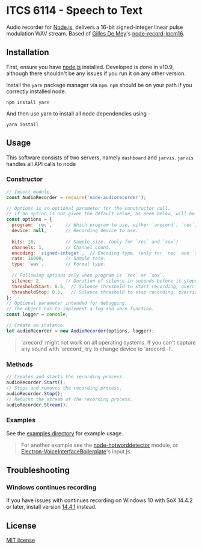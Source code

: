 # ITCS 6114 - Speech to Text
Audio recorder for [Node.js](https://nodejs.org/), delivers a 16-bit signed-integer linear pulse modulation WAV stream. Based of [Gilles De Mey](https://github.com/gillesdemey)'s [node-record-lpcm16](https://github.com/gillesdemey/node-record-lpcm16).

## Installation
First, ensure you have [node.js](https://nodejs.org/en/) installed. Developed is done in v10.9, although there shouldn't be any issues if you run it on any other version.

Install the `yarn` package manager via `npm`. `npm` should be on your path if you correctly installed node.

```
npm install yarn
```

And then use yarn to install all node dependencies using - 

```
yarn install
```

## Usage

This software consists of two servers, namely `dashboard` and `jarvis`. `jarvis` handles all API calls to node  

### Constructor
```javascript
// Import module.
const AudioRecorder = require('node-audiorecorder');

// Options is an optional parameter for the constructor call.
// If an option is not given the default value, as seen below, will be used.
const options = {
  program: `rec`,     // Which program to use, either `arecord`, `rec`, and `sox`.
  device: null,       // Recording device to use.
  
  bits: 16,           // Sample size. (only for `rec` and `sox`)
  channels: 1,        // Channel count.
  encoding: `signed-integer`,  // Encoding type. (only for `rec` and `sox`)
  rate: 16000,        // Sample rate.
  type: `wav`,        // Format type.
  
  // Following options only when program is `rec` or `sox`.
  silence: 2,         // Duration of silence in seconds before it stops recording.
  thresholdStart: 0.5,  // Silence threshold to start recording, overrides threshold.
  thresholdStop: 0.5,   // Silence threshold to stop recording, overrides threshold.
};
// Optional parameter intended for debugging.
// The object has to implement a log and warn function.
const logger = console;

// Create an instance.
let audioRecorder = new AudioRecorder(options, logger);
```

> 'arecord' might not work on all operating systems. If you can't capture any sound with 'arecord', try to change device to 'arecord -l'.

### Methods
```javascript
// Creates and starts the recording process.
audioRecorder.Start();
// Stops and removes the recording process.
audioRecorder.Stop();
// Returns the stream of the recording process.
audioRecorder.Stream();
```

### Examples

See the [examples directory](https://github.com/RedKenrok/node-audiorecorder/tree/master/examples) for example usage.

> For another example see the [node-hotworddetector](https://github.com/RedKenrok/node-hotworddetector) module, or [Electron-VoiceInterfaceBoilerplate](https://github.com/RedKenrok/Electron-VoiceInterfaceBoilerplate)'s input.js.

## Troubleshooting

### Windows continues recording
If you have issues with continues recording on Windows 10 with SoX 14.4.2 or later, install version [14.4.1](https://sourceforge.net/projects/sox/files/sox/14.4.1/) instead.

## License

[MIT license](https://github.com/redkenrok/node-audiorecorder/blob/master/LICENSE)